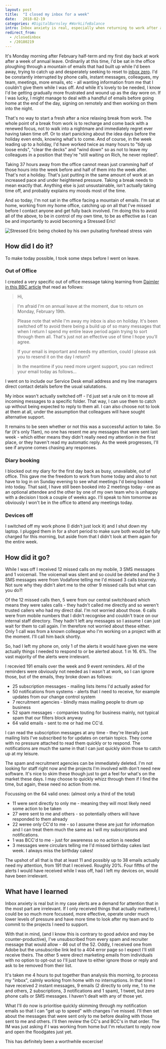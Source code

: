 ```yaml
---
layout: post
title:  "I closed my inbox for a week"
date:   2018-02-19
categories: #DigitalBarnsley #WorkLifeBalance
intro: Inbox anxiety is real, especially when returning to work after a holiday. I decided to take action recently and here's how I got on.
redirect_from:
  - /closedinbox
  - /20180219
---
```

It's Monday morning after February half-term and my first day back at work after a week of annual leave. Ordinarily at this time, I'd be sat in the office ploughing through a mountain of emails that had built up while I'd been away, trying to catch up and desperately seeking to reset to [inbox zero](http://whatis.techtarget.com/definition/inbox-zero). I'd be constantly interrupted by phone calls, instant messages, colleagues, my team, meetings, more emails, etc - all wanting information from me that I couldn't give them while I was off. And while it's lovely to be needed, I know I'd be getting gradually more frustrated and wound up as the day wore on. If I was lucky, I might manage to deal with a handful of emails before going home at the end of the day, signing on remotely and then working on them into the night.

That's no way to start a fresh after a nice relaxing break from work. The whole point of a break from work is to recharge and come back with a renewed focus, not to walk into a nightmare and immediately regret ever having taken time off. Or to start panicking about the idea days before the holiday even ends, knowing what's to come. And of course, in the week leading up to a holiday, I'd have worked twice as many hours to "tidy up loose ends", "clear the decks" and "wind down" so as not to leave my colleagues in a position that they're "still waiting on Rich, he never replied".

Taking 37 hours away from the office cannot mean just cramming half of those hours into the week before and half of them into the week after. That's not a holiday. That's just putting in the same amount of work at an increased pace and under heightened pressure. Taking a break needs to mean exactly that. Anything else is just unsustainable, isn't actually taking time off, and probably explains my moods most of the time.

And so today, I'm not sat in the office facing a mountain of emails. I'm sat at home, working from my home office, catching up on all that I've missed before I contact anyone and get fully back involved. I'm doing this to avoid all of the above, to be in control of my own time, to be as effective as I can be and importantly to avoid becoming a Stressed Eric!

![Stressed Eric being choked by his own pulsating forehead stress vain](https://orig00.deviantart.net/b1bb/f/2011/021/6/3/stressed_eric_by_darkjak-d37qi94.jpg)

## How did I do it?

To make today possible, I took some steps before I went on leave.

### Out of Office

I created a very specific out of office message taking learning from [Daimler in this BBC article](http://www.bbc.co.uk/news/magazine-28786117) that read as follows:

>Hi,

> I'm afraid I'm on annual leave at the moment, due to return on Monday, February 19th.

> Please note that while I'm away my inbox is also on holiday. It's been switched off to avoid there being a build up of so many messages that when I return I spend my entire leave period again trying to sort through them all. That's just not an effective use of time I hope you'll agree.

> If your email is important and needs my attention, could I please ask you to resend it on the day I return?

> In the meantime if you need more urgent support, you can redirect your email today as follows...

I went on to include our Service Desk email address and my line managers direct contact details before the usual salutations. 

My inbox wasn't actually switched off - I'd just set a rule on it to move all incoming messages to a specific folder. That way, I can use them to catch up without being expected to reply to them all. I can also choose not to look at them at all, under the assumption that colleagues will have sought alternative support. 

It remains to be seen whether or not this was a successful action to take. So far (it's only 11am), no one has resent me any messages that were sent last week - which either means they didn't really need my attention in the first place, or they haven't read my automatic reply. As the week progresses, I'll see if anyone comes chasing any responses. 

### Diary booking

I blocked out my diary for the first day back as busy, unavailable, out of office. This gave me the freedom to work from home today and also to not have to log in on Sunday evening to see what meetings I'd being booked into today. That said, I have still been booked into 2 meetings today - one as an optional attendee and the other by one of my own team who is unhappy with a decision I took a couple of weeks ago. I'll speak to him tomorrow as obviously I won't be in the office to attend any meetings today.

### Devices off

I switched off my work phone (I didn't just lock it) and I shut down my laptop. I plugged them in for a short period to make sure both would be fully charged for this morning, but aside from that I didn't look at them again for the entire week.

## How did it go?

While I was off I received 12 missed calls on my mobile, 3 SMS messages and 1 voicemail. The voicemail was silent and so could be deleted and the 3 SMS messages were from Vodafone telling me I'd missed 3 calls bizarrely. Not sure why they didn't alert me to the other 9 missed calls but what can you do?!

Of the 12 missed calls then, 5 were from our central switchboard which means they were sales calls - they hadn't called me directly and so weren't trusted callers who had my direct dial. I'm not worried about those. 6 calls were from mobile numbers that I didn't recognise and couldn't trace on our internal staff directory. They hadn't left any messages so I assume I can just wait for them to call again. I'm therefore not worried about these either. Only 1 call was from a known colleague who I'm working on a project with at the moment. I'll call him back shortly.

So, had I left my phone on, only 1 of the alerts it would have given me were actually things I needed to respond to or be alerted about. 1 in 16. 6%. The vast majority of the alerts were irrelevant.

I recevied 191 emails over the week and 9 event reminders. All of the reminders were obviously not needed as I wasn't at work, so I can ignore those, but of the emails, they broke down as follows:

* 25 subscription messages - mailing lists items I'd actually asked for
* 50 notifications from systems - alerts that I need to receive, for example updates from our change control system
* 7 recruitment agencies - blindly mass mailing people to drum up business
* 52 spam messages - companies touting for business mainly, not typical spam that our filters block anyway
* 64 valid emails - sent to me or had me CC'd.

I can read the subscription messages at any time - they're literally just mailing lists I've subscribed to for updates on certain topics. They come with no pressure attached to read them quickly or to respond. The notifications are much the same in that I can just quickly skim those to catch up at my leisure.

The spam and recruitment agencies can be immediately deleted. I'm not looking for staff right now and the projects I'm involved with don't need new software. It's nice to skim these though just to get a feel for what's on the market these days. I may choose to quickly whizz through them if I find the time, but again, these need no action from me.

Focussing on the 64 valid ones: (almost only a third of the total)

* 11 were sent directly to only me - meaning they will most likely need some action to be taken
* 27 were sent to me and others - so potentially others will have responded to them already
* 22 weree only CC'd to me - so I assume these are just for information and I can treat them much the same as I will my subscriptions and notifications. 
* 1 was BCC'd to me - just for awareness so no action is needed
* 3 messages were circulars telling me I'd missed birthday cakes last week. I always miss the birthday cakes!

The upshot of all that is that at least 11 and possibly up to 38 emails actually need my attention, from 191 that I received. Roughly 20%. Four fifths of the alerts I would have received while I was off, had I left my devices on, would have been irrelevant.

## What have I learned

Inbox anxiety is real but in my case alerts are a demand for attention that in the most part are irrelevant. If I only received things that actually mattered, I could be so much more focussed, more effective, operate under much lower levels of pressure and have more time to look after my team and to commit to the projects I need to support.

With that in mind, (and I know this is contrary to good advice and may be counter-productive), I've unsubscribed from every spam and recruiter message that would allow - 46 out of the 52. Oddly, I received one from Adobe but the unsubscribe link led to a 404 error page so I expect I'll still receive theirs. The other 5 were direct marketing emails from individuals with no option to opt-out so I'll just have to either ignore those or reply and ask to be removed from their list.

It's taken me 4 hours to put together than analysis this morning, to process my "inbox", calmly working from home with no interruptions. In that time I have received 2 instant messages, 9 emails (2 directly to only me, 1 to me and others, 2 subscriptions, 3 notifications and 1 spam), 1 tweet, but zero phone calls or SMS messages. I haven't dealt with any of those yet.

What I'll do now is prioritise quickly skimming through my notification emails so that I can "get up to speed" with changes I've missed. I'll then set about the messages that were sent only to me before dealing with those sent to me and others. I'll then review the CC's and BCC's in that order. The IM was just asking if I was working from home but I'm reluctant to reply now and open the floodgates just yet.

This has definitely been a worthwhile excercise!
